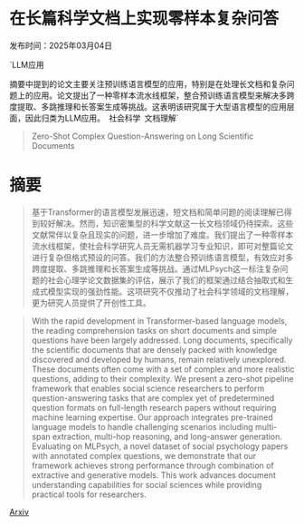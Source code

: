 # 在长篇科学文档上实现零样本复杂问答

发布时间：2025年03月04日

`LLM应用

摘要中提到的论文主要关注预训练语言模型的应用，特别是在处理长文档和复杂问题上的应用。论文提出了一种零样本流水线框架，整合预训练语言模型来解决多跨度提取、多跳推理和长答案生成等挑战。这表明该研究属于大型语言模型的应用层面，因此归类为LLM应用。` `社会科学` `文档理解`

> Zero-Shot Complex Question-Answering on Long Scientific Documents

# 摘要

> 基于Transformer的语言模型发展迅速，短文档和简单问题的阅读理解已得到较好解决。然而，知识密集型的科学文献这一长文档领域仍待探索。这些文献常伴以复杂且现实的问题，进一步增加了难度。我们提出了一种零样本流水线框架，使社会科学研究人员无需机器学习专业知识，即可对整篇论文进行复杂但格式预设的问答。我们的方法整合预训练语言模型，有效应对多跨度提取、多跳推理和长答案生成等挑战。通过MLPsych这一标注复杂问题的社会心理学论文数据集的评估，展示了我们的框架通过结合抽取式和生成式模型实现的强劲性能。这项研究不仅推动了社会科学领域的文档理解，更为研究人员提供了开创性工具。
    

> With the rapid development in Transformer-based language models, the reading comprehension tasks on short documents and simple questions have been largely addressed. Long documents, specifically the scientific documents that are densely packed with knowledge discovered and developed by humans, remain relatively unexplored. These documents often come with a set of complex and more realistic questions, adding to their complexity. We present a zero-shot pipeline framework that enables social science researchers to perform question-answering tasks that are complex yet of predetermined question formats on full-length research papers without requiring machine learning expertise. Our approach integrates pre-trained language models to handle challenging scenarios including multi-span extraction, multi-hop reasoning, and long-answer generation. Evaluating on MLPsych, a novel dataset of social psychology papers with annotated complex questions, we demonstrate that our framework achieves strong performance through combination of extractive and generative models. This work advances document understanding capabilities for social sciences while providing practical tools for researchers.

[Arxiv](https://arxiv.org/abs/2503.02695)